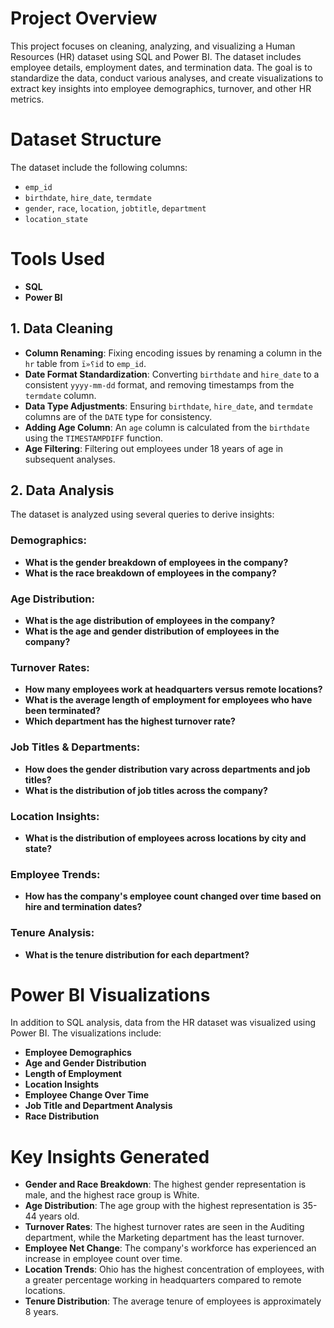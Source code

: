 # Project Overview

This project focuses on cleaning, analyzing, and visualizing a Human Resources (HR) dataset using SQL and Power BI. The dataset includes employee details, employment dates, and termination data. The goal is to standardize the data, conduct various analyses, and create visualizations to extract key insights into employee demographics, turnover, and other HR metrics.

# Dataset Structure

The dataset include the following columns:

- `emp_id`
- `birthdate`, `hire_date`, `termdate`
- `gender`, `race`, `location`, `jobtitle`, `department`
- `location_state`
# Tools Used

- **SQL**
-  **Power BI**

## 1. Data Cleaning

- **Column Renaming**: Fixing encoding issues by renaming a column in the `hr` table from `ï»؟id` to `emp_id`.
- **Date Format Standardization**: Converting `birthdate` and `hire_date` to a consistent `yyyy-mm-dd` format, and removing timestamps from the `termdate` column.
- **Data Type Adjustments**: Ensuring `birthdate`, `hire_date`, and `termdate` columns are of the `DATE` type for consistency.
- **Adding Age Column**: An `age` column is calculated from the `birthdate` using the `TIMESTAMPDIFF` function.
- **Age Filtering**: Filtering out employees under 18 years of age in subsequent analyses.

## 2. Data Analysis

The dataset is analyzed using several queries to derive insights:

### Demographics:
- **What is the gender breakdown of employees in the company?**
- **What is the race breakdown of employees in the company?**

### Age Distribution:
- **What is the age distribution of employees in the company?**
- **What is the age and gender distribution of employees in the company?**

### Turnover Rates:
- **How many employees work at headquarters versus remote locations?**
- **What is the average length of employment for employees who have been terminated?**
- **Which department has the highest turnover rate?**

### Job Titles & Departments:
- **How does the gender distribution vary across departments and job titles?**
- **What is the distribution of job titles across the company?**

### Location Insights:
- **What is the distribution of employees across locations by city and state?**

### Employee Trends:
- **How has the company's employee count changed over time based on hire and termination dates?**

### Tenure Analysis:
- **What is the tenure distribution for each department?**
  
# Power BI Visualizations

In addition to SQL analysis, data from the HR dataset was visualized using Power BI. The visualizations include:

- **Employee Demographics**
- **Age and Gender Distribution**
- **Length of Employment**
- **Location Insights**
- **Employee Change Over Time**
- **Job Title and Department Analysis**
- **Race Distribution**

  
# Key Insights Generated

- **Gender and Race Breakdown**: The highest gender representation is male, and the highest race group is White.
- **Age Distribution**: The age group with the highest representation is 35-44 years old.
- **Turnover Rates**: The highest turnover rates are seen in the Auditing department, while the Marketing department has the least turnover.
- **Employee Net Change**: The company's workforce has experienced an increase in employee count over time.
- **Location Trends**: Ohio has the highest concentration of employees, with a greater percentage working in headquarters compared to remote locations.
- **Tenure Distribution**: The average tenure of employees is approximately 8 years.





